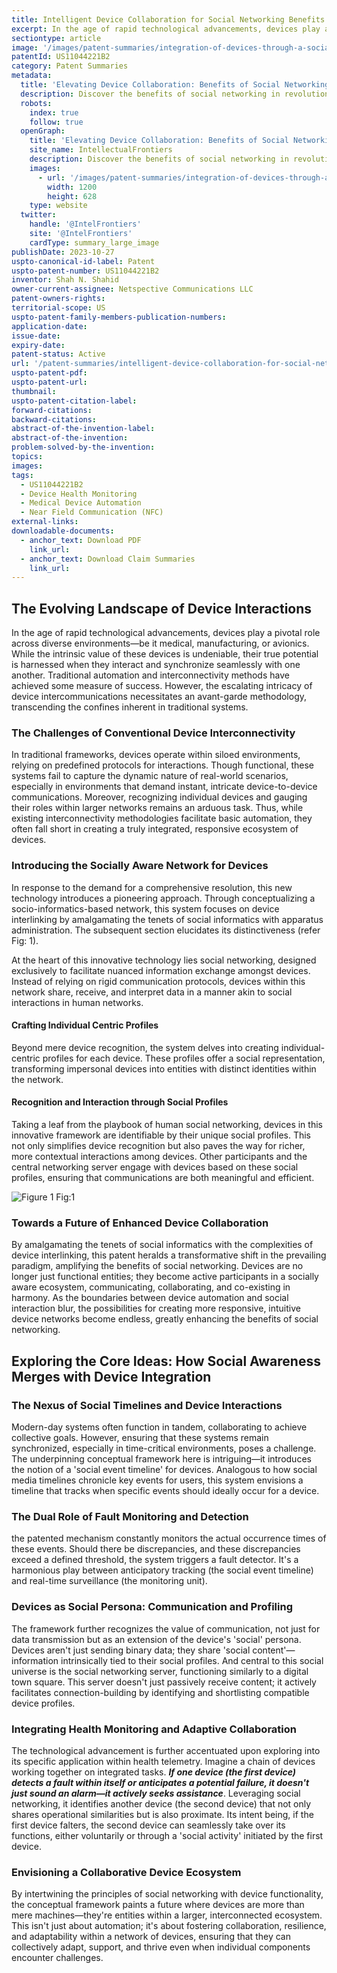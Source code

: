 ```yaml
---
title: Intelligent Device Collaboration for Social Networking Benefits
excerpt: In the age of rapid technological advancements, devices play a pivotal role across diverse environments—be it medical, manufacturing, or avionics.
sectiontype: article
image: '/images/patent-summaries/integration-of-devices-through-a-social-networking-platform.webp'
patentId: US11044221B2
category: Patent Summaries
metadata:
  title: 'Elevating Device Collaboration: Benefits of Social Networking'
  description: Discover the benefits of social networking in revolutionizing device interactions with our inventive system
  robots:
    index: true
    follow: true
  openGraph:
    title: 'Elevating Device Collaboration: Benefits of Social Networking | IntellectualFrontiers'
    site_name: IntellectualFrontiers
    description: Discover the benefits of social networking in revolutionizing device interactions with our inventive system
    images:
      - url: '/images/patent-summaries/integration-of-devices-through-a-social-networking-platform.webp'
        width: 1200
        height: 628
    type: website
  twitter:
    handle: '@IntelFrontiers'
    site: '@IntelFrontiers'
    cardType: summary_large_image
publishDate: 2023-10-27
uspto-canonical-id-label: Patent
uspto-patent-number: US11044221B2
inventor: Shah N. Shahid
owner-current-assignee: Netspective Communications LLC
patent-owners-rights:
territorial-scope: US
uspto-patent-family-members-publication-numbers:
application-date:
issue-date:
expiry-date:
patent-status: Active
url: '/patent-summaries/intelligent-device-collaboration-for-social-networking-benefits'
uspto-patent-pdf:
uspto-patent-url:
thumbnail:
uspto-patent-citation-label:
forward-citations:
backward-citations:
abstract-of-the-invention-label:
abstract-of-the-invention:
problem-solved-by-the-invention:
topics:
images:
tags:
  - US11044221B2
  - Device Health Monitoring
  - Medical Device Automation
  - Near Field Communication (NFC)
external-links:
downloadable-documents:
  - anchor_text: Download PDF
    link_url:
  - anchor_text: Download Claim Summaries
    link_url:
---
```


## The Evolving Landscape of Device Interactions

In the age of rapid technological advancements, devices play a pivotal role across diverse environments—be it medical, manufacturing, or avionics. While the intrinsic value of these devices is undeniable, their true potential is harnessed when they interact and synchronize seamlessly with one another. Traditional automation and interconnectivity methods have achieved some measure of success. However, the escalating intricacy of device intercommunications necessitates an avant-garde methodology, transcending the confines inherent in traditional systems.

### The Challenges of Conventional Device Interconnectivity

In traditional frameworks, devices operate within siloed environments, relying on predefined protocols for interactions. Though functional, these systems fail to capture the dynamic nature of real-world scenarios, especially in environments that demand instant, intricate device-to-device communications. Moreover, recognizing individual devices and gauging their roles within larger networks remains an arduous task. Thus, while existing interconnectivity methodologies facilitate basic automation, they often fall short in creating a truly integrated, responsive ecosystem of devices.

### Introducing the Socially Aware Network for Devices

In response to the demand for a comprehensive resolution, this new technology introduces a pioneering approach. Through conceptualizing a socio-informatics-based network, this system focuses on device interlinking by amalgamating the tenets of social informatics with apparatus administration. The subsequent section elucidates its distinctiveness (refer Fig: 1).

At the heart of this innovative technology lies social networking, designed exclusively to facilitate nuanced information exchange amongst devices. Instead of relying on rigid communication protocols, devices within this network share, receive, and interpret data in a manner akin to social interactions in human networks.

#### Crafting Individual Centric Profiles

Beyond mere device recognition, the system delves into creating individual-centric profiles for each device. These profiles offer a social representation, transforming impersonal devices into entities with distinct identities within the network.

#### Recognition and Interaction through Social Profiles

Taking a leaf from the playbook of human social networking, devices in this innovative framework are identifiable by their unique social profiles. This not only simplifies device recognition but also paves the way for richer, more contextual interactions among devices. Other participants and the central networking server engage with devices based on these social profiles, ensuring that communications are both meaningful and efficient.

<div class="center-elements">

![Figure 1](/images/patent-summaries/us11044221b2-image-01.png)
Fig:1

</div>

### Towards a Future of Enhanced Device Collaboration

By amalgamating the tenets of social informatics with the complexities of device interlinking, this patent heralds a transformative shift in the prevailing paradigm, amplifying the benefits of social networking. Devices are no longer just functional entities; they become active participants in a socially aware ecosystem, communicating, collaborating, and co-existing in harmony. As the boundaries between device automation and social interaction blur, the possibilities for creating more responsive, intuitive device networks become endless, greatly enhancing the benefits of social networking.

## Exploring the Core Ideas: How Social Awareness Merges with Device Integration

### The Nexus of Social Timelines and Device Interactions

Modern-day systems often function in tandem, collaborating to achieve collective goals. However, ensuring that these systems remain synchronized, especially in time-critical environments, poses a challenge. The underpinning conceptual framework here is intriguing—it introduces the notion of a 'social event timeline' for devices. Analogous to how social media timelines chronicle key events for users, this system envisions a timeline that tracks when specific events should ideally occur for a device.

### The Dual Role of Fault Monitoring and Detection

the patented mechanism constantly monitors the actual occurrence times of these events. Should there be discrepancies, and these discrepancies exceed a defined threshold, the system triggers a fault detector. It's a harmonious play between anticipatory tracking (the social event timeline) and real-time surveillance (the monitoring unit).

### Devices as Social Persona: Communication and Profiling

The framework further recognizes the value of communication, not just for data transmission but as an extension of the device's 'social' persona. Devices aren't just sending binary data; they share 'social content'—information intrinsically tied to their social profiles. And central to this social universe is the social networking server, functioning similarly to a digital town square. This server doesn't just passively receive content; it actively facilitates connection-building by identifying and shortlisting compatible device profiles.

### Integrating Health Monitoring and Adaptive Collaboration

The technological advancement is further accentuated upon exploring into its specific application within health telemetry. Imagine a chain of devices working together on integrated tasks. _**If one device (the first device) detects a fault within itself or anticipates a potential failure, it doesn't just sound an alarm—it actively seeks assistance**_. Leveraging social networking, it identifies another device (the second device) that not only shares operational similarities but is also proximate. Its intent being, if the first device falters, the second device can seamlessly take over its functions, either voluntarily or through a 'social activity' initiated by the first device.

### Envisioning a Collaborative Device Ecosystem

By intertwining the principles of social networking with device functionality, the conceptual framework paints a future where devices are more than mere machines—they're entities within a larger, interconnected ecosystem. This isn't just about automation; it's about fostering collaboration, resilience, and adaptability within a network of devices, ensuring that they can collectively adapt, support, and thrive even when individual components encounter challenges.
